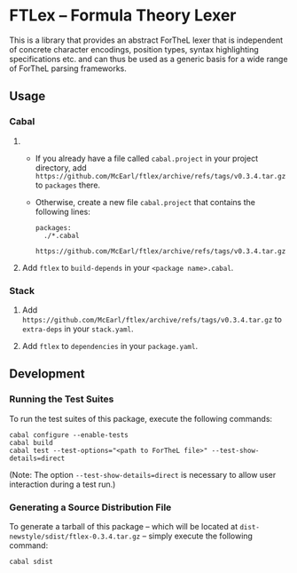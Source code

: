 # FTLex – Formula Theory Lexer

This is a library that provides an abstract ForTheL lexer that is independent
of concrete character encodings, position types, syntax highlighting
specifications etc. and can thus be used as a generic basis for a wide range of
ForTheL parsing frameworks.


## Usage

### Cabal

1.  * If you already have a file called `cabal.project` in your project directory,
      add `https://github.com/McEarl/ftlex/archive/refs/tags/v0.3.4.tar.gz`
      to `packages` there.

    * Otherwise, create a new file `cabal.project` that contains the following lines:

      ```cabal
      packages:
        ./*.cabal
        https://github.com/McEarl/ftlex/archive/refs/tags/v0.3.4.tar.gz
      ```

2.  Add `ftlex` to `build-depends` in your `<package name>.cabal`.


### Stack

1.  Add `https://github.com/McEarl/ftlex/archive/refs/tags/v0.3.4.tar.gz`
    to `extra-deps` in your `stack.yaml`.

2.  Add `ftlex` to `dependencies` in your `package.yaml`.


## Development

### Running the Test Suites

To run the test suites of this package, execute the following commands:

```
cabal configure --enable-tests
cabal build
cabal test --test-options="<path to ForTheL file>" --test-show-details=direct
```

(Note: The option `--test-show-details=direct` is necessary to allow user
interaction during a test run.)


### Generating a Source Distribution File

To generate a tarball of this package – which will be located at
`dist-newstyle/sdist/ftlex-0.3.4.tar.gz` – simply execute the following command:

```
cabal sdist
```

